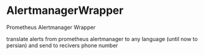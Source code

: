 # AlertmanagerWrapper
Prometheus Alertmanager Wrapper

translate alerts from prometheus alertmanager to any language (until now to persian)
and send to recivers phone number
